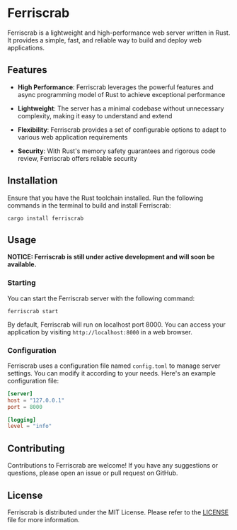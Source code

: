 # Ferriscrab

Ferriscrab is a lightweight and high-performance web server written in Rust. It provides a simple, fast, and reliable way to build and deploy web applications.

## Features

- **High Performance**: Ferriscrab leverages the powerful features and async programming model of Rust to achieve exceptional performance

- **Lightweight**: The server has a minimal codebase without unnecessary complexity, making it easy to understand and extend

- **Flexibility**: Ferriscrab provides a set of configurable options to adapt to various web application requirements

- **Security**: With Rust's memory safety guarantees and rigorous code review, Ferriscrab offers reliable security

## Installation

Ensure that you have the Rust toolchain installed. Run the following commands in the terminal to build and install Ferriscrab:

```shell
cargo install ferriscrab
```

## Usage

**NOTICE: Ferriscrab is still under active development and will soon be available.**

### Starting

You can start the Ferriscrab server with the following command:

```shell
ferriscrab start
```

By default, Ferriscrab will run on localhost port 8000. You can access your application by visiting `http://localhost:8000` in a web browser.

### Configuration

Ferriscrab uses a configuration file named `config.toml` to manage server settings. You can modify it according to your needs. Here's an example configuration file:

```toml
[server]
host = "127.0.0.1"
port = 8000

[logging]
level = "info"
```

## Contributing

Contributions to Ferriscrab are welcome! If you have any suggestions or questions, please open an issue or pull request on GitHub.

## License

Ferriscrab is distributed under the MIT License. Please refer to the [LICENSE](https://github.com/sunray-ley/ferriscrab/blob/main/LICENSE) file for more information.
